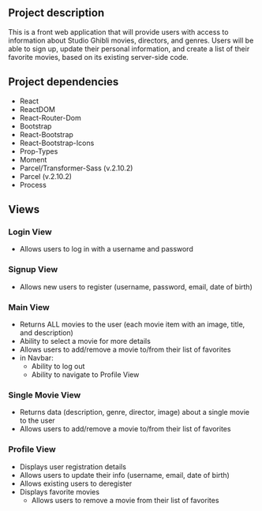 ## Project description

This is a front web application that will provide users with access to information about Studio Ghibli movies, directors, and genres. Users will be able to sign up, update their personal information, and create a list of their favorite movies, based on its existing server-side code.

## Project dependencies

- React
- ReactDOM
- React-Router-Dom
- Bootstrap
- React-Bootstrap
- React-Bootstrap-Icons
- Prop-Types
- Moment
- Parcel/Transformer-Sass (v.2.10.2)
- Parcel (v.2.10.2)
- Process

## Views

### Login View

- Allows users to log in with a username and password

### Signup View

- Allows new users to register (username, password, email, date of birth)

### Main View

- Returns ALL movies to the user (each movie item with an image, title, and description)
- Ability to select a movie for more details
- Allows users to add/remove a movie to/from their list of favorites
- in Navbar:
  - Ability to log out
  - Ability to navigate to Profile View

### Single Movie View

- Returns data (description, genre, director, image) about a single movie to the user
- Allows users to add/remove a movie to/from their list of favorites

### Profile View

- Displays user registration details
- Allows users to update their info (username, email, date of birth)
- Allows existing users to deregister
- Displays favorite movies
  - Allows users to remove a movie from their list of favorites
